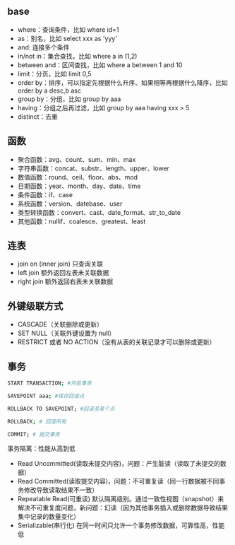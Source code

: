 ## base
- where：查询条件，比如 where id=1
- as：别名，比如 select xxx as 'yyy'
- and: 连接多个条件
- in/not in：集合查找，比如 where a in (1,2)
- between and：区间查找，比如 where a between 1 and 10
- limit：分页，比如 limit 0,5
- order by：排序，可以指定先根据什么升序、如果相等再根据什么降序，比如 order by a desc,b asc
- group by：分组，比如 group by aaa
- having：分组之后再过滤，比如 group by aaa having xxx > 5
- distinct：去重

## 函数
- 聚合函数：avg、count、sum、min、max
- 字符串函数：concat、substr、length、upper、lower
- 数值函数：round、ceil、floor、abs、mod
- 日期函数：year、month、day、date、time
- 条件函数：if、case
- 系统函数：version、datebase、user
- 类型转换函数：convert、cast、date_format、str_to_date
- 其他函数：nullif、coalesce、greatest、least


## 连表
- join on (inner join) 只查询关联
- left join 额外返回左表未关联数据
- right join 额外返回右表未关联数据


## 外键级联方式
- CASCADE（关联删除或更新）
- SET NULL（关联外键设置为 null）
- RESTRICT 或者 NO ACTION（没有从表的关联记录才可以删除或更新）

## 事务
```bash
START TRANSACTION; #开启事务

SAVEPOINT aaa; #保存回滚点

ROLLBACK TO SAVEPOINT; #回滚至某个点

ROLLBACK; # 回滚所有

COMMIT; # 提交事务
```

事务隔离：性能从高到低
- Read Uncommitted(读取未提交内容)，问题：产生脏读（读取了未提交的数据）
- Read Committed(读取提交内容)，问题：不可重复读（同一行数据被不同事务修改导致读取结果不一致）
- Repeatable Read(可重读) 默认隔离级别。通过一致性视图（snapshot）来解决不可重复度问题，新问题：幻读（因为其他事务插入或删除数据导致结果集中记录的数量变化）
- Serializable(串行化) 在同一时间只允许一个事务修改数据，可靠性高，性能低


